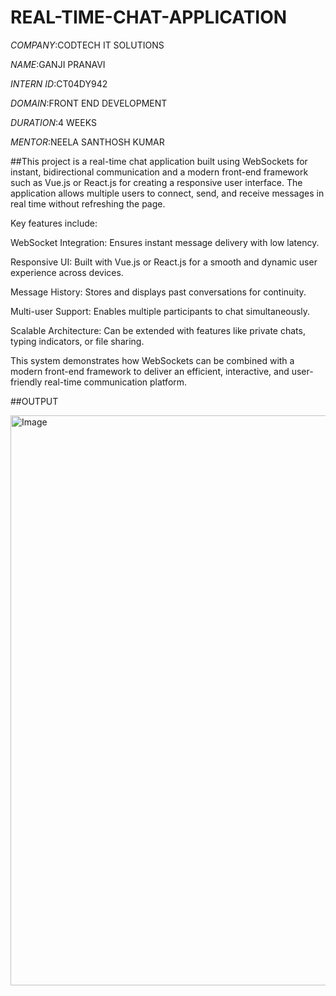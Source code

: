 # REAL-TIME-CHAT-APPLICATION

*COMPANY*:CODTECH IT SOLUTIONS

*NAME*:GANJI PRANAVI

*INTERN ID*:CT04DY942

*DOMAIN*:FRONT END DEVELOPMENT

*DURATION*:4 WEEKS

*MENTOR*:NEELA SANTHOSH KUMAR

##This project is a real-time chat application built using WebSockets for instant, bidirectional communication and a modern front-end framework such as Vue.js or React.js for creating a responsive user interface. The application allows multiple users to connect, send, and receive messages in real time without refreshing the page.

Key features include:

WebSocket Integration: Ensures instant message delivery with low latency.

Responsive UI: Built with Vue.js or React.js for a smooth and dynamic user experience across devices.

Message History: Stores and displays past conversations for continuity.

Multi-user Support: Enables multiple participants to chat simultaneously.

Scalable Architecture: Can be extended with features like private chats, typing indicators, or file sharing.

This system demonstrates how WebSockets can be combined with a modern front-end framework to deliver an efficient, interactive, and user-friendly real-time communication platform.

##OUTPUT

<img width="1895" height="912" alt="Image" src="https://github.com/user-attachments/assets/99a0ba06-243d-400b-8184-2bc7f714769f" />

